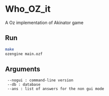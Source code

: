 # Who_OZ_it
A Oz implementation of Akinator game

## Run
```bash
make
ozengine main.ozf
```

## Arguments
```
 --nogui : command-line version 
 --db : database
 --ans : list of answers for the non gui mode 
```
